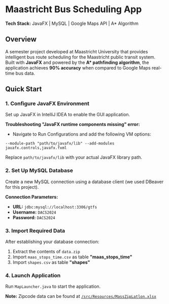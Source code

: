 # Maastricht Bus Scheduling App

**Tech Stack:** JavaFX | MySQL | Google Maps API | A* Algorithm

## Overview

A semester project developed at Maastricht University that provides intelligent bus route scheduling for the Maastricht public transit system. Built with **JavaFX** and powered by the **A\* pathfinding algorithm**, the application achieves **90% accuracy** when compared to Google Maps real-time bus data.

## Quick Start

### 1. Configure JavaFX Environment

Set up JavaFX in IntelliJ IDEA to enable the GUI application.

**Troubleshooting "JavaFX runtime components missing" error:**

- Navigate to Run Configurations and add the following VM options:

```
--module-path "path/to/javafx/lib" --add-modules javafx.controls,javafx.fxml
```

Replace `path/to/javafx/lib` with your actual JavaFX library path.

### 2. Set Up MySQL Database

Create a new MySQL connection using a database client (we used DBeaver for this project).

**Connection Parameters:**

- **URL:** `jdbc:mysql://localhost:3306/gtfs`
- **Username:** `DACS2024`
- **Password:** `DACS2024`

### 3. Import Required Data

After establishing your database connection:

1. Extract the contents of `data.zip`
2. Import `maas_stops_time.csv` as table **"maas_stops_time"**
3. Import `shapes.csv` as table **"shapes"**

### 4. Launch Application
Run `MapLauncher.java` to start the application.

**Note:** Zipcode data can be found at [`/src/Resources/MassZipLatlon.xlsx`](https://github.com/username/repository-name/blob/main/src/Resources/MassZipLatlon.xlsx)
